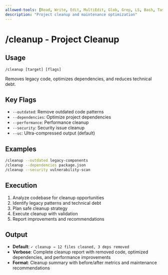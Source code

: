 ```yaml
---
allowed-tools: [Read, Write, Edit, MultiEdit, Glob, Grep, LS, Bash, Task, TodoWrite]
description: "Project cleanup and maintenance optimization"
---
```


# /cleanup - Project Cleanup

## Usage
```
/cleanup [target] [flags]
```

Removes legacy code, optimizes dependencies, and reduces technical debt.

## Key Flags
- `--outdated`: Remove outdated code patterns
- `--dependencies`: Optimize project dependencies
- `--performance`: Performance cleanup
- `--security`: Security issue cleanup
- `--uc`: Ultra-compressed output (default)

## Examples
```bash
/cleanup --outdated legacy-components
/cleanup --dependencies package.json
/cleanup --security vulnerability-scan
```

## Execution
1. Analyze codebase for cleanup opportunities
2. Identify legacy patterns and technical debt
3. Plan safe cleanup strategy
4. Execute cleanup with validation
5. Report improvements and recommendations

## Output
- **Default**: `✓ cleanup → 12 files cleaned, 3 deps removed`
- **Verbose**: Complete cleanup report with removed code, optimized dependencies, and performance improvements
- **Format**: Cleanup summary with before/after metrics and maintenance recommendations